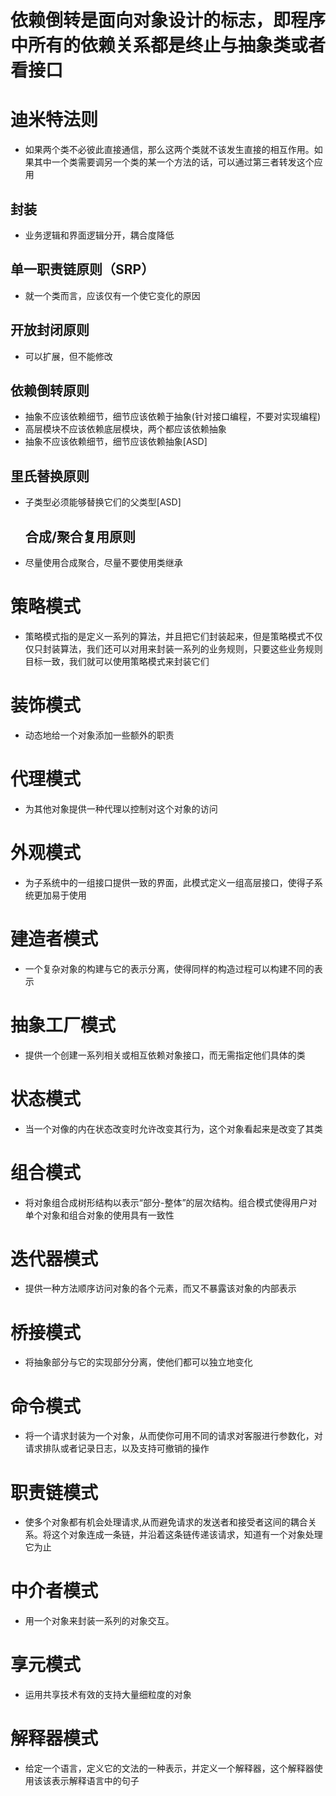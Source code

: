 # 依赖倒转是面向对象设计的标志，即程序中所有的依赖关系都是终止与抽象类或者看接口

# 迪米特法则

- 如果两个类不必彼此直接通信，那么这两个类就不该发生直接的相互作用。如果其中一个类需要调另一个类的某一个方法的话，可以通过第三者转发这个应用

## 封装

- 业务逻辑和界面逻辑分开，耦合度降低

## 单一职责链原则（SRP）

- 就一个类而言，应该仅有一个使它变化的原因

## 开放封闭原则

- 可以扩展，但不能修改

## 依赖倒转原则

- 抽象不应该依赖细节，细节应该依赖于抽象(针对接口编程，不要对实现编程)
- 高层模块不应该依赖底层模块，两个都应该依赖抽象
- 抽象不应该依赖细节，细节应该依赖抽象[ASD]

## 里氏替换原则

- 子类型必须能够替换它们的父类型[ASD]
  ## 合成/聚合复用原则
- 尽量使用合成聚合，尽量不要使用类继承

# 策略模式

- 策略模式指的是定义一系列的算法，并且把它们封装起来，但是策略模式不仅仅只封装算法，我们还可以对用来封装一系列的业务规则，只要这些业务规则目标一致，我们就可以使用策略模式来封装它们

# 装饰模式

- 动态地给一个对象添加一些额外的职责

# 代理模式

- 为其他对象提供一种代理以控制对这个对象的访问

# 外观模式

- 为子系统中的一组接口提供一致的界面，此模式定义一组高层接口，使得子系统更加易于使用

# 建造者模式

- 一个复杂对象的构建与它的表示分离，使得同样的构造过程可以构建不同的表示

# 抽象工厂模式

- 提供一个创建一系列相关或相互依赖对象接口，而无需指定他们具体的类

# 状态模式

- 当一个对像的内在状态改变时允许改变其行为，这个对象看起来是改变了其类

# 组合模式

- 将对象组合成树形结构以表示“部分-整体”的层次结构。组合模式使得用户对单个对象和组合对象的使用具有一致性

# 迭代器模式

- 提供一种方法顺序访问对象的各个元素，而又不暴露该对象的内部表示

# 桥接模式

- 将抽象部分与它的实现部分分离，使他们都可以独立地变化

# 命令模式

- 将一个请求封装为一个对象，从而使你可用不同的请求对客服进行参数化，对请求排队或者记录日志，以及支持可撤销的操作

# 职责链模式

- 使多个对象都有机会处理请求,从而避免请求的发送者和接受者这间的耦合关系。将这个对象连成一条链，并沿着这条链传递该请求，知道有一个对象处理它为止

# 中介者模式

- 用一个对象来封装一系列的对象交互。

# 享元模式

- 运用共享技术有效的支持大量细粒度的对象

# 解释器模式

- 给定一个语言，定义它的文法的一种表示，并定义一个解释器，这个解释器使用该该表示解释语言中的句子
